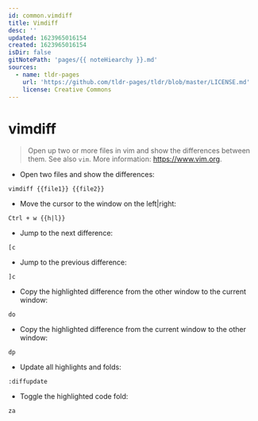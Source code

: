 ```yaml
---
id: common.vimdiff
title: Vimdiff
desc: ''
updated: 1623965016154
created: 1623965016154
isDir: false
gitNotePath: 'pages/{{ noteHiearchy }}.md'
sources:
  - name: tldr-pages
    url: 'https://github.com/tldr-pages/tldr/blob/master/LICENSE.md'
    license: Creative Commons
---
```

# vimdiff

> Open up two or more files in vim and show the differences between them.
> See also `vim`.
> More information: <https://www.vim.org>.

- Open two files and show the differences:

`vimdiff {{file1}} {{file2}}`

- Move the cursor to the window on the left|right:

`Ctrl + w {{h|l}}`

- Jump to the next difference:

`[c`

- Jump to the previous difference:

`]c`

- Copy the highlighted difference from the other window to the current window:

`do`

- Copy the highlighted difference from the current window to the other window:

`dp`

- Update all highlights and folds:

`:diffupdate`

- Toggle the highlighted code fold:

`za`

